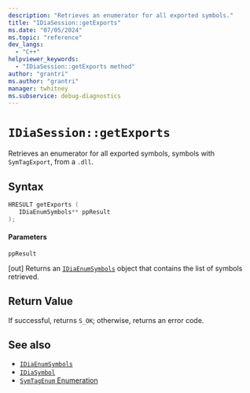 ```yaml
---
description: "Retrieves an enumerator for all exported symbols."
title: "IDiaSession::getExports"
ms.date: "07/05/2024"
ms.topic: "reference"
dev_langs:
  - "C++"
helpviewer_keywords:
  - "IDiaSession::getExports method"
author: "grantri"
ms.author: "grantri"
manager: twhitney
ms.subservice: debug-diagnostics
---
```

# `IDiaSession::getExports`

Retrieves an enumerator for all exported symbols, symbols with `SymTagExport`, from a `.dll`.

## Syntax

```C++
HRESULT getExports ( 
   IDiaEnumSymbols** ppResult
);
```

#### Parameters

 `ppResult`

[out] Returns an [`IDiaEnumSymbols`](../../debugger/debug-interface-access/idiaenumsymbols.md) object that contains the list of symbols retrieved.

## Return Value

 If successful, returns `S_OK`; otherwise, returns an error code.

## See also

- [`IDiaEnumSymbols`](../../debugger/debug-interface-access/idiaenumsymbols.md)
- [`IDiaSymbol`](../../debugger/debug-interface-access/idiasymbol.md)
- [`SymTagEnum` Enumeration](../../debugger/debug-interface-access/symtagenum.md)
